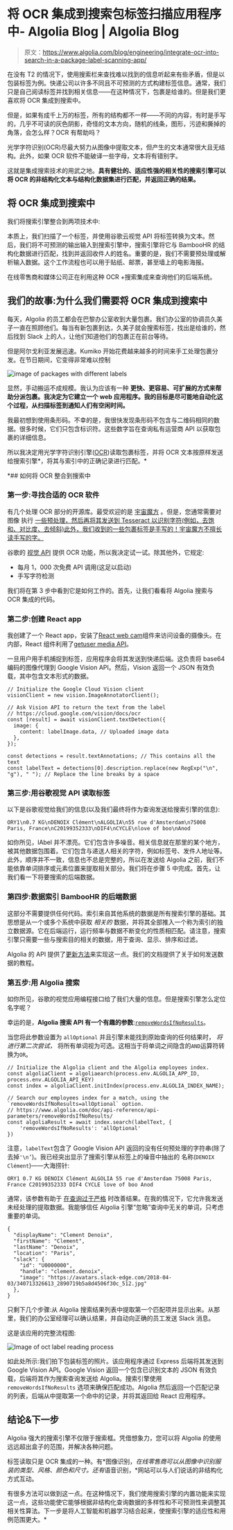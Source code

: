 # 将 OCR 集成到搜索包标签扫描应用程序中- Algolia Blog | Algolia Blog

> 原文：<https://www.algolia.com/blog/engineering/integrate-ocr-into-search-in-a-package-label-scanning-app/>

在没有 T2 的情况下，使用搜索栏来查找难以找到的信息听起来有些矛盾，但是以包装标签为例。快递公司以许多不同且不可预测的方式构建标签信息。通常，我们只是自己阅读标签并找到相关信息——在这种情况下，包裹是给谁的。但是我们更喜欢将 OCR 集成到搜索中。

但是，如果有成千上万的标签，所有的结构都不一样——不同的内容，有时是手写的，几乎不可读的灰色阴影，奇怪的文本方向，随机的线条，图形，污迹和撕掉的角落，会怎么样？OCR 有帮助吗？

光学字符识别(OCR)尽最大努力从图像中提取文本，但产生的文本通常很大且无结构。此外，如果 OCR 软件不能破译一些字母，文本将有错别字。

这就是集成搜索技术的用武之地。**具有健壮的、适应性强的相关性的搜索引擎可以将 OCR 的非结构化文本与结构化数据集进行匹配，并返回正确的结果。**

## [](#integrate-ocr-into-search)将 OCR 集成到搜索中

我们将搜索引擎整合到两项技术中:

本质上，我们扫描了一个标签，并使用谷歌云视觉 API 将标签转换为文本。然后，我们将不可预测的输出输入到搜索引擎中，搜索引擎将它与 BambooHR 的结构化数据进行匹配，找到并返回收件人的姓名。重要的是，我们不需要预处理或解析输入数据。这个工作流程也可以用于贴纸、邮票，甚至墙上的电影海报。

在线零售商和媒体公司正在利用这种 OCR +搜索集成来查询他们的后端系统。

## [](#our-story-why-we-needed-to-integrate-ocr-into-search)我们的故事:为什么我们需要将 OCR 集成到搜索中

每天，Algolia 的员工都会在巴黎办公室收到大量包裹。我们办公室的协调员久美子一直在照顾他们。每当有新包裹到达，久美子就会搜索标签，找出是给谁的，然后找到 Slack 上的人，让他们知道他们的包裹正在前台等待。

但是阿尔戈利亚发展迅速。Kumiko 开始花费越来越多的时间来手工处理包裹分发。在节日期间，它变得非常难以控制

![image of packages with different labels](img/3c736de283b8c7517227187d557def63.png)

显然，手动搬运不成规模。我认为应该有一种 **更快、更容易、可扩展的方式来帮助分派包裹。我决定为它建立一个 web 应用程序。我的目标是尽可能地自动化这个过程，从扫描标签到通知人们有空闲时间。**

我最初想到使用条形码。不幸的是，我很快发现条形码不包含与二维码相同的数据。很多时候，它们只包含[](https://en.wikipedia.org/wiki/International_Article_Number)标识符。这些数字旨在查询私有运营商 API 以获取包裹的详细信息。

所以我决定用光学字符识别引擎([OCR](https://en.wikipedia.org/wiki/Optical_character_recognition))读取包裹标签，并将 OCR 文本按原样发送给搜索引擎*，将其与索引中的正确记录进行匹配。*

 *## [](#how-to-integrate-ocr-into-search)如何将 OCR 整合到搜索中

### [](#step-1-finding-the-right-ocr-software)第一步:寻找合适的 OCR 软件

有几个处理 OCR 部分的开源库。最受欢迎的是 [宇宙魔方](https://github.com/tesseract-ocr/tesseract) 。但是，您通常需要对图像 执行 [一些预处理，然后再将其发送到 Tesseract 以识别字符(例如，去饱和、对比度、去倾斜)此外，我们收到的一些包裹标签是手写的！宇宙魔方不擅长读手写的字。](https://github.com/tesseract-ocr/tesseract/wiki/ImproveQuality)

谷歌的 [视觉 API](https://cloud.google.com/vision/) 提供 OCR 功能，所以我决定试一试。除其他外，它规定:

*   每月 1，000 次免费 API 调用(这足以启动)
*   手写字符检测

我们将在第 3 步中看到它是如何工作的。首先，让我们看看将 Algolia 搜索与 OCR 集成的代码。

### [](#step-2-creating-the-react-app)**第二步:创建 React app**

我创建了一个 React app，安装了[React web cam](https://www.npmjs.com/package/react-webcam)组件来访问设备的摄像头。在内部，React 组件利用了[getuser media API](https://developer.mozilla.org/en-US/docs/Web/API/MediaDevices/getUserMedia)。

一旦用户用手机捕捉到标签，应用程序会将其发送到快递后端。这负责将 base64 编码的图像代理到 Google Vision API。然后，Vision 返回一个 JSON 有效负载，其中包含文本形式的数据。

```
// Initialize the Google Cloud Vision client
visionClient = new vision.ImageAnnotatorClient();

// Ask Vision API to return the text from the label
// https://cloud.google.com/vision/docs/ocr
const [result] = await visionClient.textDetection({
  image: {
    content: labelImage.data, // Uploaded image data
  },
});

const detections = result.textAnnotations; // This contains all the text
const labelText = detections[0].description.replace(new RegExp("\n", "g"), " "); // Replace the line breaks by a space

```

### [](#step-3-reading-the-label-with-google-vision-api%c2%a0)**第三步:用谷歌视觉 API 读取标签**

以下是谷歌视觉给我们的信息(以及我们最终将作为查询发送给搜索引擎的信息):

```
ORY1\n0.7 KG\nDENOIX Clément\nALGOLIA\n55 rue d'Amsterdam\n75008 Paris, France\nC20199352333\nDIF4\nCYCLE\nlove of boo\nAnod

```

如你所见，lAbel 并不漂亮。它们包含许多噪音。相关信息就在那里的某个地方，被其他数据包围着。它们包含与递送人相关的字符，例如标签号、发件人地址等。此外，顺序并不一致，信息也不总是完整的，所以在发送给 Algolia 之前，我们不能依靠单词排序或元素位置来提取相关部分。我们将在步骤 5 中完成。首先，让我们看一下将要搜索的后端数据。

### [](#step-4-data-indexing-bamboohrs-back-end-data)**第四步:数据索引 BambooHR 的后端数据**

这部分不需要提供任何代码。索引来自其他系统的数据是所有搜索引擎的基础。其思想是从一个或多个系统中获取 *相关的* 数据，并将其全部推入一个称为索引的独立数据源。它在后端运行，运行频率与数据不断变化的性质相匹配。请注意，搜索引擎只需要一些与搜索目的相关的数据，用于查询、显示、排序和过滤。

Algolia 的 API 提供了[更新方法](https://www.algolia.com/doc/api-reference/api-methods/save-objects/)来实现这一点。我们的文档提供了关于如何发送数据的教程。

### [](#step-5-searching-with-algolia)**第五步:用 Algolia 搜索**

如你所见，谷歌的视觉应用编程接口给了我们大量的信息。但是搜索引擎怎么定位名字呢？

幸运的是，**Algolia 搜索 API 有一个有趣的参数**:[`removeWordsIfNoResults`](https://www.algolia.com/doc/api-reference/api-parameters/removeWordsIfNoResults/)。

当您将此参数设置为 `allOptional` 并且引擎未能找到原始查询的任何结果时， *将进行第二次尝试，* 将所有单词视为可选。这相当于将单词之间隐含的`AND`运算符转换为`OR`。

```
// Initialize the Algolia client and the Algolia employees index.
const algoliaClient = algoliaearch(process.env.ALGOLIA_APP_ID, process.env.ALGOLIA_API_KEY)
const index = algoliaClient.initIndex(process.env.ALGOLIA_INDEX_NAME);

// Search our employees index for a match, using the `removeWordsIfNoResults=allOptional` option.
// https://www.algolia.com/doc/api-reference/api-parameters/removeWordsIfNoResults/
const algoliaResult = await index.search(labelText, {
    'removeWordsIfNoResults': 'allOptional'
})

```

注意，`labelText`包含了 Google Vision API 返回的没有任何预处理的字符串(除了去掉`'\n’`)。我已经突出显示了搜索引擎从标签上的噪音中抽出的 名称(`DENOIX Clément`)——大海捞针:

```
ORY1 0.7 KG DENOIX Clément ALGOLIA 55 rue d'Amsterdam 75008 Paris, France C20199352333 DIF4 CYCLE love of boo Anod

```

通常，该参数有助于 [在查询过于严格](https://www.algolia.com/doc/guides/managing-results/optimize-search-results/empty-or-insufficient-results/in-depth/why-use-remove-words-if-no-results/) 时改善结果。在我的情况下，它允许我发送未经处理的提取数据。我能够信任 Algolia 引擎“忽略”查询中无关的单词，只考虑重要的单词。

```
{
  "displayName": "Clement Denoix",
  "firstName": "Clement",
  "lastName": "Denoix",
  "location": "Paris",
  "slack": {
    "id": "U0000000",
    "handle": "clement.denoix",
    "image": "https://avatars.slack-edge.com/2018-04-03/340713326613_2890719b5a8d4506f30c_512.jpg"
  },
}

```

只剩下几个步骤:从 Algolia 搜索结果列表中提取第一个匹配项并显示出来。从那里，我们的办公室经理可以确认结果，并自动向正确的员工发送 Slack 消息。

这是该应用的完整流程图:

![Image of oct label reading process](img/49fab84910bd130d42e54bd54d013001.png)

如此处所示:我们拍下包装标签的照片。该应用程序通过 Express 后端将其发送到 Google Vision API。Google Vision 返回一个包含已识别文本的 JSON 有效负载，后端将其作为搜索查询发送给 Algolia。搜索引擎使用 `removeWordsIfNoResults` 选项来确保匹配成功。Algolia 然后返回一个匹配记录的列表，后端从中提取第一个命中的记录，并将其返回给 React 应用程序。

## [](#conclusion-next-steps)结论&下一步

Algolia 强大的搜索引擎不仅限于搜索框。凭借想象力，您可以将 Algolia 的使用远远超出盒子的范围，并解决各种问题。

标签读取只是 OCR 集成的一种。有*图像识别，*在线零售商可以从图像中识别服装的类型、风格、颜色和尺寸。还有*语音识别，*网站可以与人们说话的非结构化方式互动。

有很多方法可以做到这一点。在这种情况下，我们使用搜索引擎的内置功能来实现这一点，这些功能使它能够根据非结构化查询数据的多样性和不可预测性来调整其相关性算法。下一步是将人工智能和机器学习结合起来，使搜索引擎的适应性和用例范围更大。*
